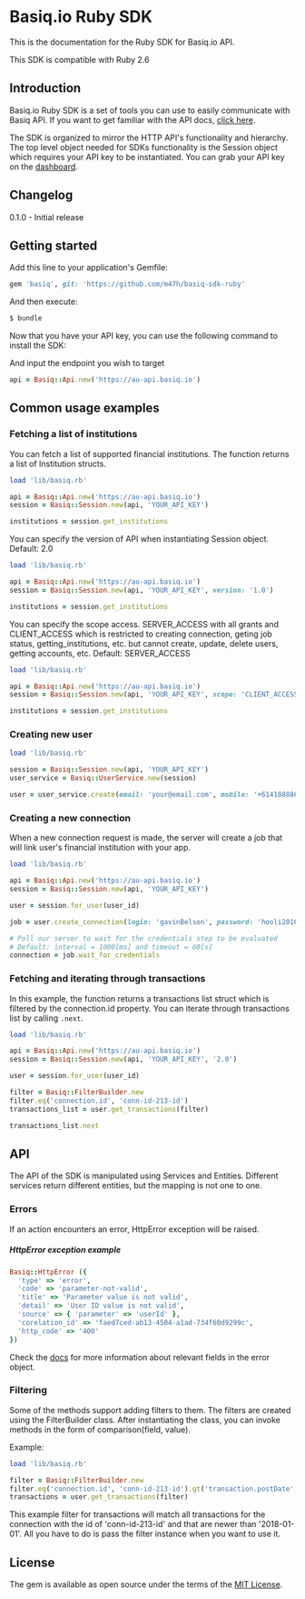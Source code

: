 # Basiq.io Ruby SDK
This is the documentation for the Ruby SDK for Basiq.io API.

This SDK is compatible with Ruby 2.6

## Introduction

Basiq.io Ruby SDK is a set of tools you can use to easily communicate with Basiq API.
If you want to get familiar with the API docs, [click here](https://basiq.io/api/).

The SDK is organized to mirror the HTTP API's functionality and hierarchy.
The top level object needed for SDKs functionality is the Session
object which requires your API key to be instantiated.
You can grab your API key on the [dashboard](http://dashboard.basiq.io).

## Changelog

0.1.0 - Initial release

## Getting started

Add this line to your application's Gemfile:

```ruby
gem 'basiq', git: 'https://github.com/m47h/basiq-sdk-ruby'
```

And then execute:
```bash
$ bundle
```

Now that you have your API key, you can use the following command to install the SDK:

And input the endpoint you wish to target
```ruby
api = Basiq::Api.new('https://au-api.basiq.io')
```

## Common usage examples

### Fetching a list of institutions

You can fetch a list of supported financial institutions. The function returns a list of Institution structs.

```ruby
load 'lib/basiq.rb'

api = Basiq::Api.new('https://au-api.basiq.io')
session = Basiq::Session.new(api, 'YOUR_API_KEY')

institutions = session.get_institutions
```

You can specify the version of API when instantiating Session object.
Default: 2.0

```ruby
load 'lib/basiq.rb'

api = Basiq::Api.new('https://au-api.basiq.io')
session = Basiq::Session.new(api, 'YOUR_API_KEY', version: '1.0')

institutions = session.get_institutions
```

You can specify the scope access. SERVER_ACCESS with all grants and CLIENT_ACCESS which is restricted to creating connection, geting job status, getting_institutions, etc. but cannot create, update, delete users, getting accounts, etc.
Default: SERVER_ACCESS

```ruby
load 'lib/basiq.rb'

api = Basiq::Api.new('https://au-api.basiq.io')
session = Basiq::Session.new(api, 'YOUR_API_KEY', scope: 'CLIENT_ACCESS')

institutions = session.get_institutions
```

### Creating new user

```ruby
load 'lib/basiq.rb'

session = Basiq::Session.new(api, 'YOUR_API_KEY')
user_service = Basiq::UserService.new(session)

user = user_service.create(email: 'your@email.com', mobile: '+61410888666')
```

### Creating a new connection

When a new connection request is made, the server will create a job that will link user's financial institution with your app.

```ruby
load 'lib/basiq.rb'

api = Basiq::Api.new('https://au-api.basiq.io')
session = Basiq::Session.new(api, 'YOUR_API_KEY')

user = session.for_user(user_id)

job = user.create_connection(login: 'gavinBelson', password: 'hooli2016', institution_id: 'AU00000')

# Poll our server to wait for the credentials step to be evaluated
# Default: interval = 1000[ms] and timeout = 60[s]
connection = job.wait_for_credentials
```

### Fetching and iterating through transactions

In this example, the function returns a transactions list struct which is filtered by the connection.id property.
You can iterate through transactions list by calling `.next`.

```ruby
load 'lib/basiq.rb'

api = Basiq::Api.new('https://au-api.basiq.io')
session = Basiq::Session.new(api, 'YOUR_API_KEY', '2.0')

user = session.for_user(user_id)

filter = Basiq::FilterBuilder.new
filter.eq('connection.id', 'conn-id-213-id')
transactions_list = user.get_transactions(filter)

transactions_list.next
```

## API

The API of the SDK is manipulated using Services and Entities. Different
services return different entities, but the mapping is not one to one.

### Errors
If an action encounters an error, HttpError exception will be raised.

##### HttpError exception example
```ruby
Basiq::HttpError ({
  'type' => 'error',
  'code' => 'parameter-not-valid',
  'title' => 'Parameter value is not valid',
  'detail' => 'User ID value is not valid',
  'source' => { 'parameter' => 'userId' },
  'corelation_id' => 'faed7ced-ab13-4504-a1ad-734f60d9299c',
  'http_code' => '400'
})
```

Check the [docs](https://basiq.io/api/) for more information about relevant
fields in the error object.

### Filtering

Some of the methods support adding filters to them. The filters are created
using the FilterBuilder class. After instantiating the class, you can invoke
methods in the form of comparison(field, value).

Example:
```ruby
load 'lib/basiq.rb'

filter = Basiq::FilterBuilder.new
filter.eq('connection.id', 'conn-id-213-id').gt('transaction.postDate', '2018-01-01')
transactions = user.get_transactions(filter)
```

This example filter for transactions will match all transactions for the connection
with the id of 'conn-id-213-id' and that are newer than '2018-01-01'. All you have
to do is pass the filter instance when you want to use it.

## License
The gem is available as open source under the terms of the [MIT License](https://opensource.org/licenses/MIT).
